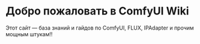 # Добро пожаловать в ComfyUI Wiki

Этот сайт — база знаний и гайдов по ComfyUI, FLUX, IPAdapter и прочим мощным штукам!!
